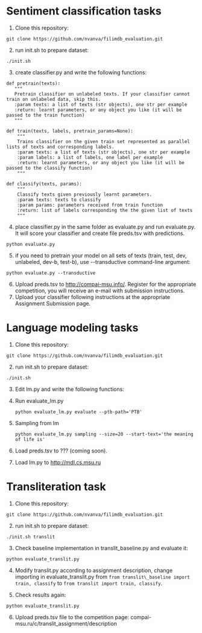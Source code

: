 # Sentiment classification tasks

1. Clone this repository:
```
git clone https://github.com/nvanva/filimdb_evaluation.git
```

2. run init.sh to prepare dataset:
```
./init.sh
```

3. create classifier.py and write the following functions:
```
def pretrain(texts):
   """
   Pretrain classifier on unlabeled texts. If your classifier cannot train on unlabeled data, skip this.
   :param texts: a list of texts (str objects), one str per example
   :return: learnt parameters, or any object you like (it will be passed to the train function)
   """
   
def train(texts, labels, pretrain_params=None):
    """
    Trains classifier on the given train set represented as parallel lists of texts and corresponding labels.
    :param texts: a list of texts (str objects), one str per example
    :param labels: a list of labels, one label per example
    :return: learnt parameters, or any object you like (it will be passed to the classify function) 
    """

def classify(texts, params):
    """
    Classify texts given previously learnt parameters.
    :param texts: texts to classify
    :param params: parameters received from train function
    :return: list of labels corresponding the the given list of texts
    """
```
4. place classifier.py in the same folder as evaluate.py and run evaluate.py. It will score your classifier and create file preds.tsv with predictions.
```
python evaluate.py
```
5. if you need to pretrain your model on all sets of texts (train, test, dev, unlabeled, dev-b, test-b), use --transductive command-line argument:
```
python evaluate.py --transductive
```
6. Upload preds.tsv to http://compai-msu.info/.
Register for the appropriate competition, you will receive an e-mail with submission instructions.
7. Upload your classifier following instructions at the appropriate Assignment Submission page.


# Language modeling tasks

1. Clone this repository:
```
git clone https://github.com/nvanva/filimdb_evaluation.git
```

2. run init.sh to prepare dataset:
```
./init.sh
```

3. Edit lm.py and write the following functions:

4. Run evaluate_lm.py
    ```
    python evaluate_lm.py evaluate --ptb-path='PTB'
    ```
5. Sampling from lm
    ```
    python evaluate_lm.py sampling --size=20 --start-text='the meaning of life is'
    ```
6. Load preds.tsv to ??? (coming soon).
7. Load lm.py to  http://mdl.cs.msu.ru

# Transliteration task

1. Clone this repository:
```
git clone https://github.com/nvanva/filimdb_evaluation.git
```

2. run init.sh to prepare dataset:
```
./init.sh translit
```

3. Check baseline implementation in translit\_baseline.py and evaluate it:
```
python evaluate_translit.py
```

4. Modify translit.py according to assignment description, change importing in evaluate\_translit.py from `from translit\_baseline import train, classify` to `from translit import train, classify`.

5. Check results again:
```
python evaluate_translit.py
```

6. Upload preds.tsv file to the competition page: compai-msu.ru/c/translit_assignment/description 
